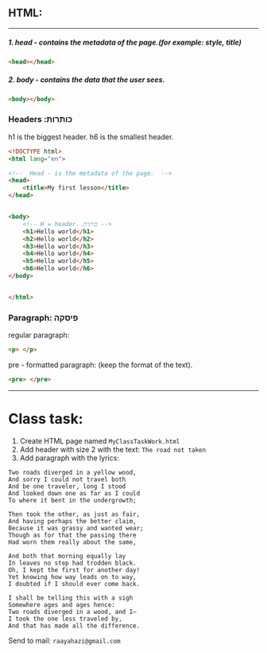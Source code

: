## HTML:
---
##### 1. head - contains the metadata of the page.(for example: style, title) 
```html
<head></head>
```
##### 2. body - contains the data that the user sees. 
```html
<body></body>
```

### Headers :כותרות 
h1 is the biggest header. 
h6 is the smallest header. 

```html
<!DOCTYPE html>
<html lang="en">

<!--  Head - is the metadata of the page.  -->
<head>
    <title>My first lesson</title>
</head>


<body>
    <!-- H = header. כותרת -->
    <h1>Hello world</h1>
    <h2>Hello world</h2>
    <h3>Hello world</h3>
    <h4>Hello world</h4>
    <h5>Hello world</h5>
    <h6>Hello world</h6>
</body>


</html>
```

### Paragraph: פיסקה 

regular paragraph: 
```html
<p> </p>
```
pre - formatted paragraph: (keep the format of the text). 
```html
<pre> </pre>
```


---
# Class task:
1. Create HTML page named `MyClassTaskWork.html`
2. Add header with size 2 with the text: `The road not taken`
3. Add paragraph with the lyrics:
```
Two roads diverged in a yellow wood,
And sorry I could not travel both
And be one traveler, long I stood
And looked down one as far as I could
To where it bent in the undergrowth;

Then took the other, as just as fair,
And having perhaps the better claim,
Because it was grassy and wanted wear;
Though as for that the passing there
Had worn them really about the same,

And both that morning equally lay
In leaves no step had trodden black.
Oh, I kept the first for another day!
Yet knowing how way leads on to way,
I doubted if I should ever come back.

I shall be telling this with a sigh
Somewhere ages and ages hence:
Two roads diverged in a wood, and I—
I took the one less traveled by,
And that has made all the difference.
```

Send to mail: `raayahazi@gmail.com`





